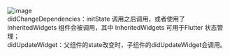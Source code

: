 
![image](https://github.com/shaoting0730/Flutter_learn_demo/blob/master/%E7%94%9F%E5%91%BD%E5%91%A8%E6%9C%9F.png) <br/>
didChangeDependencies：initState 调用之后调用，或者使用了 InheritedWidgets 组件会被调用，其中 InheritedWidgets 可用于Flutter 状态管理；<br/>
didUpdateWidget：父组件的state改变时，子组件的didUpdateWidget会调用。 <br/>
